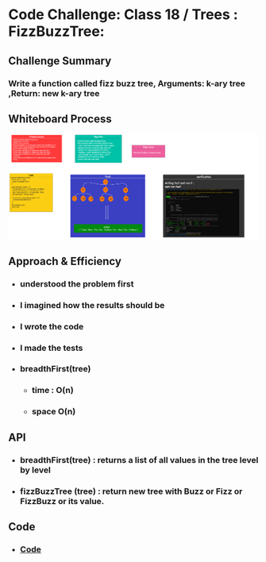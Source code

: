 # Code Challenge: Class 18 / Trees : FizzBuzzTree:

## Challenge Summary

### Write a function called fizz buzz tree, Arguments: k-ary tree ,Return: new k-ary tree
## Whiteboard Process

![img](/401-challenges/fizzBuzzTree/fizzBuzzTree.png)

## Approach & Efficiency
  * ###  understood the problem first
  * ### I imagined how the results should be
  * ### I wrote the code
  * ### I made the tests

 - ### breadthFirst(tree)

   * ###  time : O(n)  

   * ### space O(n)
  

## API

- ### breadthFirst(tree) : returns a list of all values in the tree level by level

- ### fizzBuzzTree (tree) : return new tree with Buzz or Fizz or FizzBuzz or its value.

## Code 

* ### [Code](https://github.com/Duniaalkilany/data-structures-and-algorithms/tree/main/401-challenges/fizzBuzzTree/fizzBuzzTree.js)

